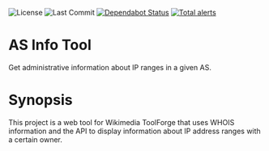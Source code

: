 ![License](https://badgen.net/github/license/wiki-ST47/wiki-as-info)
![Last Commit](https://badgen.net/github/last-commit/wiki-st47/wiki-as-info)
[![Dependabot Status](https://api.dependabot.com/badges/status?host=github&repo=wiki-ST47/wiki-as-info)](https://dependabot.com)
[![Total alerts](https://img.shields.io/lgtm/alerts/g/wiki-ST47/wiki-as-info.svg?logo=lgtm&logoWidth=18)](https://lgtm.com/projects/g/wiki-ST47/wiki-as-info/alerts/)

# AS Info Tool
Get administrative information about IP ranges in a given AS.

# Synopsis
This project is a web tool for Wikimedia ToolForge that uses WHOIS information
and the API to display information about IP address ranges with a certain owner.
